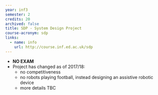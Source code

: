```yaml
---
year: inf3
semester: 2
credits: 20
archived: false
title: SDP - System Design Project
course-acronym: sdp
links:
  - name: info
    url: http://course.inf.ed.ac.uk/sdp
---
```


- **NO EXAM**
- Project has changed as of 2017/18:
  - no competitiveness
  - no robots playing football, instead designing an assistive robotic device
  - more details TBC
